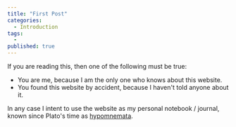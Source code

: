 ```yaml
---
title: "First Post"
categories:
  - Introduction
tags:
  - 
published: true
---
```


If you are reading this, then one of the following must be true:
- You are me, because I am the only one who knows about this website.
- You found this website by accident, because I haven't told anyone about it.

In any case I intent to use the website as my personal notebook / journal, known since Plato's time as [hypomnemata](https://www.wisegeek.com/what-are-hypomnemata.htm#). 